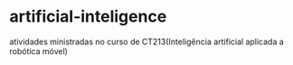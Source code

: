 # artificial-inteligence
atividades ministradas no curso de CT213(Inteligência artificial aplicada a robótica móvel)
